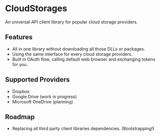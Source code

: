 # CloudStorages
An universal API client library for popular cloud storage providers.

## Features
* All in one library without downloading all those DLLs or packages.
* Using the same interface for every cloud storage providers.
* Built in OAuth flow, calling default web browser and exchanging tokens for you.

## Supported Providers
* Dropbox
* Google Drive (work in progress)
* Microsoft OneDrive (planning)

## Roadmap
* Replacing all third party client libraries dependencies. (Bootstrapping!)
